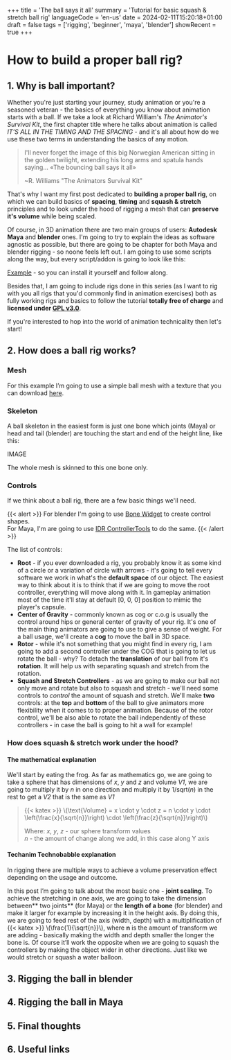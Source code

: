 +++
title = 'The ball says it all'
summary = 'Tutorial for basic squash & stretch ball rig'
languageCode = 'en-us'
date = 2024-02-11T15:20:18+01:00
draft = false
tags = ['rigging', 'beginner', 'maya', 'blender']
showRecent = true
+++


# How to build a proper ball rig?

## 1. Why is ball important?

Whether you're just starting your journey, study animation or you're a seasoned veteran - the basics of everything you know about animation starts with a ball. If we take a look at Richard William's *The Animator's Survival Kit*, the first chapter title where he talks about animation is called *IT'S ALL IN THE TIMING AND THE SPACING* - and it's all about how do we use these two terms in understanding the basics of any motion. 

>
> I'll never forget the image of this big Norwegian American sitting in the golden twilight, extending his long arms and spatula hands saying... «The bouncing ball says it all» 
> 
> ~R. Williams "The Animators Survival Kit"
>

That's why I want my first post dedicated to **building a proper ball rig**, on which we can build basics of **spacing**, **timing** and **squash & stretch** principles and to look under the hood of rigging a mesh that can **preserve it's volume** while being scaled.

Of course, in 3D animation there are two main groups of users: **Autodesk Maya** and **blender** ones. I'm going to try to explain the ideas as software agnostic as possible, but there are going to be chapter for both Maya and blender rigging - so noone feels left out. I am going to use some scripts along the way, but every script/addon is going to look like this:

[Example](https://www.example.com) - so you can install it yourself and follow along.

Besides that, I am going to include rigs done in this series (as I want to rig with you all rigs that you'd commonly find in animation exercises) both as fully working rigs and basics to follow the tutorial **totally free of charge** and **licensed under [GPL v3.0](https://www.gnu.org/licenses/gpl-3.0.html#license-text)**. 

If you're interested to hop into the world of animation technicality then let's start!

## 2. How does a ball rig works?

### Mesh

For this example I’m going to use a simple ball mesh with a texture that you can download [here](https://www.example.com).

### Skeleton

A ball skeleton in the easiest form is just one bone which joints (Maya) or head and tail (blender) are touching the start and end of the height line, like this:

IMAGE

The whole mesh is skinned to this one bone only.

### Controls

If we think about a ball rig, there are a few basic things we'll need.

{{< alert >}}
For blender I'm going to use [Bone Widget](https://blenderdefender.gumroad.com/l/boneWidget) to create control shapes.  
For Maya, I'm are going to use [IDR ControllerTools](https://indyrigger.gumroad.com/l/kybSJ?layout=profile) to do the same.
{{< /alert >}}

The list of controls:
- **Root** - if you ever downloaded a rig, you probably know it as some kind of a circle or a variation of circle with arrows - it's going to tell every software we work in what's the **default space** of our object. The easiest way to think about it is to think that if we are going to move the root controller, everything will move along with it. In gameplay animation most of the time it'll stay at default [0, 0, 0] position to mimic the player's capsule.
- **Center of Gravity** - commonly known as cog or c.o.g is usually the control around hips or general center of gravity of your rig. It's one of the main thing animators are going to use to give a sense of weight. For a ball usage, we'll create a **cog** to move the ball in 3D space.
- **Rotor** - while it's not something that you might find in every rig, I am going to add a second controller under the COG that is going to let us rotate the ball - why? To detach the **translation** of our ball from it's **rotation**. It will help us with separating squash and stretch from the rotation.
- **Squash and Stretch Controllers** - as we are going to make our ball not only move and rotate but also to squash and stretch - we'll need some controls to *control* the amount of squash and stretch. We'll make **two** controls: at the **top** and **bottom** of the ball to give animators more flexibility when it comes to to proper animation. Because of the rotor control, we'll be also able to rotate the ball independently of these controllers - in case the ball is going to hit a wall for example!

### How does squash & stretch work under the hood?

#### The mathematical explanation

We'll start by eating the frog. As far as mathematics go, we are going to take a sphere that has dimensions of *x*, *y* and *z* and volume *V1*,  we are going to multiply it by *n* in one direction and multiply it by 1/sqrt(*n*) in the rest to get a *V2* that is the same as *V1*

>
>{{< katex >}}
>\\(\text{Volume} = x \cdot y \cdot z = n \cdot y \cdot \left(\frac{x}{\sqrt{n}}\right) \cdot \left(\frac{z}{\sqrt{n}}\right)\\)
>
>Where: 
>*x*, *y*, *z* - our sphere transform values\
>*n* - the amount of change along we add, in this case along Y axis

#### Techanim Technobabble explanation

In rigging there are multiple ways to achieve a volume preservation effect depending on the usage and outcome. 

In this post I’m going to talk about the most basic one - **joint scaling**. To achieve the stretching in one axis, we are going to take the dimension between** two joints** (for Maya) or the **length of a bone** (for blender) and make it larger for example by increasing it in the height axis. By doing this, we are going to feed rest of the axis (width, depth) with a multiplification of {{< katex >}} \\(\frac{1}{\sqrt{n}}\\), where **n** is the amount of transform we are adding - basically making the width and depth smaller the longer the bone is. Of course it’ll work the opposite when we are going to squash the controllers by making the object wider in other directions. Just like we would stretch or squash a water balloon.

## 3. Rigging the ball in blender

## 4. Rigging the ball in Maya

## 5. Final thoughts

## 6. Useful links
